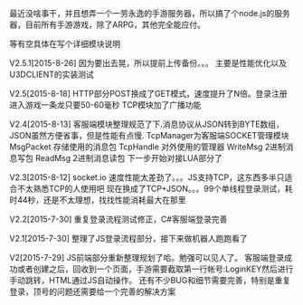 最近没啥事干，并且想弄一个一劳永逸的手游服务器，所以搞了个node.js的服务器，目前所有手游游戏，除了ARPG，其他完全能应付。

等有空具体在写个详细模块说明

V2.5.1[2015-8-26]
因为要出去晃，所以提前上传备份。。。
主要是性能优化以及U3DCLIENT的实装测试

V2.5[2015-8-18]
HTTP部分POST换成了GET模式，速度提升了N倍。登录注册进入游戏一条龙只要50-60毫秒
TCP模块加了广播功能

V2.4[2015-8-13]
客服端模块整理规范了下.消息协议从JSON转到BYTE数组，JSON虽然方便省事，但是性能有点慢.
TcpManager为客服端SOCKET管理模块
MsgPacket   存储使用的消息包
TcpHandle   对外使用的管理器
WriteMsg    2进制消息写包
ReadMsg     2进制消息读包
下一步开始对接LUA部分了

V2.3[2015-8-12] 
socket.io 速度性能太差劲了。。。JS支持TCP，这东西多半只适合不太熟悉TCP的人使用吧
现在换成了TCP+JSON。。。99个单线程登录测试，耗时44秒，还是不太理想，找找性能消耗最大在那里

V2.2[2015-7-30] 
重复登录流程测试修正，C#客服端登录完善

V2.1[2015-7-30]
整理了JS登录流程部分，接下来做机器人跑跑看了

V2[2015-7-29]
JS前端部分重新整理规划了哈。勉强可以见人了。
客服端登录成功或者创建之后，回收到一个页面，手游需要截取第一行帐号:LoginKEY然后进行手动跳转，HTML通过JS自动操作。
还有不少BUG和细节需要完善，特别是重复登录，顶号的问题还需要给一个完善的解决方案
